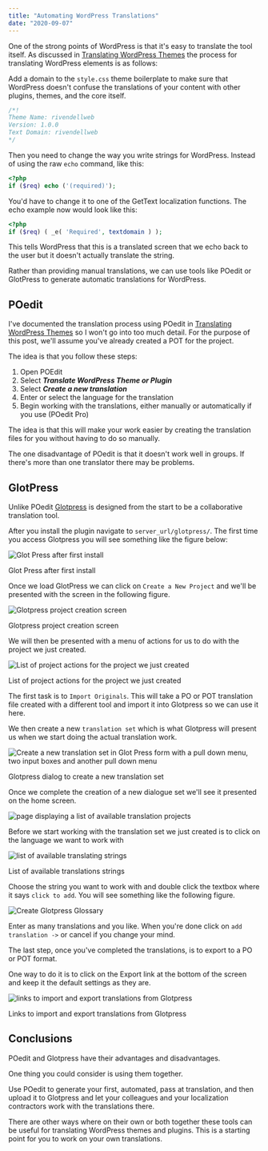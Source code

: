 ```yaml
---
title: "Automating WordPress Translations"
date: "2020-09-07"
---
```


One of the strong points of WordPress is that it's easy to translate the tool itself. As discussed in [Translating WordPress Themes](https://publishing-project.rivendellweb.net/translating-wordpress-themes/) the process for translating WordPress elements is as follows:

Add a domain to the `style.css` theme boilerplate to make sure that WordPress doesn't confuse the translations of your content with other plugins, themes, and the core itself.

```php
/*!
Theme Name: rivendellweb
Version: 1.0.0
Text Domain: rivendellweb
*/
```

Then you need to change the way you write strings for WordPress. Instead of using the raw `echo` command, like this:

```php
<?php
if ($req) echo ('(required)');
```

You'd have to change it to one of the GetText localization functions. The echo example now would look like this:

```php
<?php
if ($req) ( _e( 'Required', textdomain ) );
```

This tells WordPress that this is a translated screen that we echo back to the user but it doesn't actually translate the string.

Rather than providing manual translations, we can use tools like POedit or GlotPress to generate automatic translations for WordPress.

## POedit

I've documented the translation process using POedit in [Translating WordPress Themes](/translating-wordpress-themes/) so I won't go into too much detail. For the purpose of this post, we'll assume you've already created a POT for the project.

The idea is that you follow these steps:

1. Open POEdit
2. Select ***Translate WordPress Theme or Plugin***
3. Select ***Create a new translation***
4. Enter or select the language for the translation
5. Begin working with the translations, either manually or automatically if you use (POedit Pro)

The idea is that this will make your work easier by creating the translation files for you without having to do so manually.

The one disadvantage of POedit is that it doesn't work well in groups. If there's more than one translator there may be problems.

## GlotPress

Unlike POedit [Glotpress](https://glotpress.blog/) is designed from the start to be a collaborative translation tool.

After you install the plugin navigate to `server_url/glotpress/`. The first time you access Glotpress you will see something like the figure below:

![Glot Press after first install](https://res.cloudinary.com/dfh6ihzvj/image/upload/v1599105401/publishing-project.rivendellweb.net/glotpress-01)

Glot Press after first install

Once we load GlotPress we can click on `Create a New Project` and we'll be presented with the screen in the following figure.

![Glotpress project creation screen](https://res.cloudinary.com/dfh6ihzvj/image/upload/v1599106084/publishing-project.rivendellweb.net/glotpress-01)

Glotpress project creation screen

We will then be presented with a menu of actions for us to do with the project we just created.

![List of project actions for the project we just created](https://res.cloudinary.com/dfh6ihzvj/image/upload/v1599105403/publishing-project.rivendellweb.net/glotpress-02)

List of project actions for the project we just created

The first task is to `Import Originals`. This will take a PO or POT translation file created with a different tool and import it into Glotpress so we can use it here.

We then create a new `translation set` which is what Glotpress will present us when we start doing the actual translation work.

![Create a new translation set in Glot Press form with a pull down menu, two input boxes and another pull down menu](https://res.cloudinary.com/dfh6ihzvj/image/upload/v1599171189/publishing-project.rivendellweb.net/glotpress-03)

Glotpress dialog to create a new translation set

Once we complete the creation of a new dialogue set we'll see it presented on the home screen.

![page displaying a list of available translation projects](https://res.cloudinary.com/dfh6ihzvj/image/upload/c_scale,w_500/f_auto,q_auto/glotpress-04)

Before we start working with the translation set we just created is to click on the language we want to work with

![list of available translating strings](https://res.cloudinary.com/dfh6ihzvj/image/upload/v1599174008/publishing-project.rivendellweb.net/glotpress-05)

List of available translations strings

Choose the string you want to work with and double click the textbox where it says `click to add`. You will see something like the following figure.

![Create Glotpress Glossary](https://res.cloudinary.com/dfh6ihzvj/image/upload/v1599183966/publishing-project.rivendellweb.net/glotpress-06)


Enter as many translations and you like. When you're done click on `add translation ->` or cancel if you change your mind.

The last step, once you've completed the translations, is to export to a PO or POT format.

One way to do it is to click on the Export link at the bottom of the screen and keep it the default settings as they are.

![links to import and export translations from Glotpress](https://res.cloudinary.com/dfh6ihzvj/image/upload/v1599183962/publishing-project.rivendellweb.net/glotpress-07)

Links to import and export translations from Glotpress

## Conclusions

POedit and Glotpress have their advantages and disadvantages.

One thing you could consider is using them together.

Use POedit to generate your first, automated, pass at translation, and then upload it to Glotpress and let your colleagues and your localization contractors work with the translations there.

There are other ways where on their own or both together these tools can be useful for translating WordPress themes and plugins. This is a starting point for you to work on your own translations.
